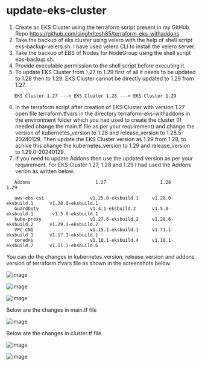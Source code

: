 # update-eks-cluster

1. Create an EKS Cluster using the terraform script present in my GitHub Repo https://github.com/singhritesh85/terraform-eks-withaddons
2. Take the backup of eks cluster using velero with the help of shell script eks-backup-velero.sh. I have used velero CLI to install the velero server.
3. Take the backup of EBS of Nodes for NodeGroup using the shell script ebs-backup.sh.
4. Provide executable permission to the shell script before executing it.
5. To update EKS Cluster from 1.27 to 1.29 first of all it needs to be updated to 1.28 then to 1.29. EKS Cluster cannot be directly updated to 1.29 from 1.27.
```
   EKS Cluster 1.27 ---> EKS Cluater 1.28 ---> EKS Cluster 1.29 
```
6. In the terraform script after creation of EKS Cluster with version 1.27 open file terraform.tfvars in the directory terraform-eks-withaddons in the environment folder which you had used to create the cluster (If needed change the main.tf file as per your requirement) and change the version of kubernetes_version to 1.28 and release_version to 1.28.5-20240129. Then update the EKS Cluster version as 1.29 from 1.28, to achive this change the kubernetes_version to 1.29 and release_version to 1.29.0-20240129.
7. If you need to update Addons then use the updated version as per your requirement.
   For EKS Cluster 1.27, 1.28 and 1.29 I had used the Addons verion as written below.
```
   Addons                        1.27                    1.28                    1.29

   aws-ebs-csi                 v1.25.0-eksbuild.1     v1.28.0-eksbuild.1      v1.28.0-eksbuild.1
   GuardDuty                   v1.4.1-eksbuild.2      v1.5.0-eksbuild.1       v1.5.0-eksbuild.1
   kube-proxy                  v1.27.6-eksbuild.2     v1.28.6-eksbuild.2      v1.29.1-eksbuild.2
   VPC-CNI                     v1.15.1-eksbuild.1     v1.71.1-eksbuild.1      v1.17.1-eksbuild.1
   coredns                     v1.10.1-eksbuild.4     v1.10.1-eksbuild.7      v1.11.1-eksbuild.6
```

You can do the changes in kubernetes_version, release_version and addons version of terraform.tfvars file as shown in the screenshots below.

![image](https://github.com/singhritesh85/update-eks-cluster/assets/56765895/e9f7a744-abc1-4172-9f1a-18dc8d51c206)

![image](https://github.com/singhritesh85/update-eks-cluster/assets/56765895/eb9f0e79-aa6b-4155-b8f0-ba1a5a7d781f)

![image](https://github.com/singhritesh85/update-eks-cluster/assets/56765895/7f4918ef-411b-4cfc-8222-2037a6f0eea3)

Below are the changes in main.tf file

![image](https://github.com/singhritesh85/update-eks-cluster/assets/56765895/1e28ddb5-d186-4c53-ad80-ae94e6ff146b)

Below are the changes in cluster.tf file.

![image](https://github.com/singhritesh85/update-eks-cluster/assets/56765895/f52bd966-bf81-41e7-9b1f-56686f7d62e9)

![image](https://github.com/singhritesh85/update-eks-cluster/assets/56765895/3140d569-bcaf-4bea-b97b-945d7f2262f1)



